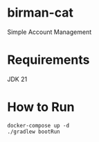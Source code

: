 # birman-cat
Simple Account Management 

# Requirements
JDK 21

# How to Run
```
docker-compose up -d
./gradlew bootRun
```
